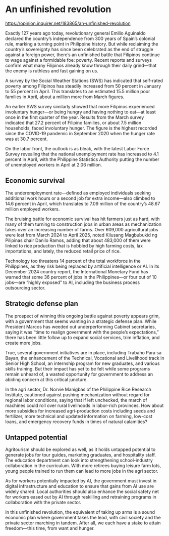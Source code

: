 # An unfinished revolution

https://opinion.inquirer.net/183865/an-unfinished-revolution



Exactly 127 years ago today, revolutionary general Emilio Aguinaldo declared the country’s independence from 300 years of Spain’s colonial rule, marking a turning point in Philippine history. But while reclaiming the country’s sovereignty has since been celebrated as the end of struggle against a foreign power, there’s an unfinished battle that Filipinos continue to wage against a formidable foe: poverty. Recent reports and surveys confirm what many Filipinos already know through their daily grind—that the enemy is ruthless and fast gaining on us.

A survey by the Social Weather Stations (SWS) has indicated that self-rated poverty among Filipinos has steadily increased from 50 percent in January to 55 percent in April. This translates to an estimated 15.5 million poor families in April, about a million more from March figures.

An earlier SWS survey similarly showed that more Filipinos experienced involuntary hunger—or being hungry and having nothing to eat—at least once in the first quarter of the year. Results from the March survey indicated that 27.2 percent of Filipino families, or about 7.5 million households, faced involuntary hunger. The figure is the highest recorded since the COVID-19 pandemic in September 2020 when the hunger rate was at 30.7 percent.

On the labor front, the outlook is as bleak, with the latest Labor Force Survey revealing that the national unemployment rate has increased to 4.1 percent in April, with the Philippine Statistics Authority putting the number of unemployed workers in April at 2.06 million.



##  Economic survival



The underemployment rate—defined as employed individuals seeking additional work hours or a second job for extra income—also climbed to 14.6 percent in April, which translates to 7.09 million of the country’s 48.67 million employed workers.

The bruising battle for economic survival has hit farmers just as hard, with many of them turning to construction jobs in urban areas as mechanization takes over an increasing number of farms. Over 609,000 agricultural jobs were lost from March 2024 to April 2025, noted Kilusang Magbubukid ng Pilipinas chair Danilo Ramos, adding that about 483,000 of them were linked to rice production that is hobbled by high farming costs, lax importations, and lately, the reduced retail price of rice.

Technology too threatens 14 percent of the total workforce in the Philippines, as they risk being replaced by artificial intelligence or AI. In its December 2024 country report, the International Monetary Fund has warned that some 36 percent of jobs in the Philippines—or four out of 10 jobs—are “highly exposed” to AI, including the business process outsourcing sector.



##  Strategic defense plan



The prospect of winning this ongoing battle against poverty appears grim, with a government that seems wanting in a strategic defense plan. While President Marcos has weeded out underperforming Cabinet secretaries, saying it was “time to realign government with the people’s expectations,” there has been little follow up to expand social services, trim inflation, and create more jobs.

True, several government initiatives are in place, including Trabaho Para sa Bayan, the enhancement of the Technical, Vocational and Livelihood track in Senior High School, an internship program for new graduates, and various skills training. But their impact has yet to be felt while some programs remain unheard of, a wasted opportunity for government to address an abiding concern at this critical juncture.

In the agri sector, Dr. Norvie Manigbas of the Philippine Rice Research Institute, cautioned against pushing mechanization without regard for regional labor conditions, saying that if left unchecked, the march of machines could roll over rural livelihoods in labor-rich provinces. How about more subsidies for increased agri-production costs including seeds and fertilizer, more technical and updated information on farming, low-cost loans, and emergency recovery funds in times of natural calamities?



##  Untapped potential



Agritourism should be explored as well, as it holds untapped potential to generate jobs for tour guides, marketing graduates, and hospitality staff. The education department can look into strengthening school-industry collaboration in the curriculum. With more retirees buying leisure farm lots, young people trained to run them can lead to more jobs in the agri sector.

As for workers potentially impacted by AI, the government must invest in digital infrastructure and education to ensure that gains from AI use are widely shared. Local authorities should also enhance the social safety net for workers eased out by AI through reskilling and retraining programs in collaboration with the private sector.

In this unfinished revolution, the equivalent of taking up arms is a sound economic plan where government takes the lead, with civil society and the private sector marching in tandem. After all, we each have a stake to attain freedom—this time, from want and hunger.